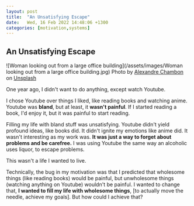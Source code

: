 ```yaml
---
layout: post
title:  "An Unsatisfying Escape"
date:   Wed, 16 Feb 2022 14:48:06 +1300
categories: [motivation,systems]
---
```


## An Unsatisfying Escape

![Woman looking out from a large office building](/assets/images/Woman looking out from a large office building.jpg)
Photo by [Alexandre Chambon](https://unsplash.com/@goodspleen?utm_source=unsplash&utm_medium=referral&utm_content=creditCopyText) on [Unsplash](https://unsplash.com/?utm_source=unsplash&utm_medium=referral&utm_content=creditCopyText)

One year ago, I didn't want to do anything, except watch Youtube.

I chose Youtube over things I liked, like reading books and watching anime. Youtube was **bland**, but at least, it **wasn't painful**. If I started reading a book, I'd enjoy it, but it was painful to start reading.

Filling my life with bland stuff was unsatisfying. Youtube didn't yield profound ideas, like books did. It didn't ignite my emotions like anime did. It wasn't interesting as my work was. **It was just a way to forget about problems and be carefree.** I was using Youtube the same way an alcoholic uses liquor, to escape problems.

This wasn't a life I wanted to live.

Technically, the bug in my motivation was that I predicted that wholesome things (like reading books) would be painful, but unwholesome things (watching anything on Youtube) wouldn't be painful. I wanted to change that, **I wanted to fill my life with wholesome things**, [to actually move the needle, achieve my goals]. But how could I achieve that?
